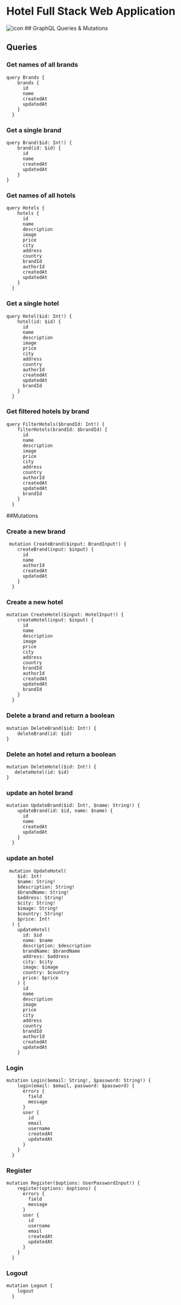 # Hotel Full Stack Web Application

<img src="https://res.cloudinary.com/chuksmbanaso/image/upload/v1670736915/media/User/images/Screenshot_295_jy160t.png" title="icon" alt="icon">
## GraphQL Queries & Mutations

## Queries

### Get names of all brands

```
query Brands {
    brands {
      id
      name
      createdAt
      updatedAt
    }
  }
```

### Get a single brand

```
query Brand($id: Int!) {
    brand(id: $id) {
      id
      name
      createdAt
      updatedAt
    }
}
```

### Get names of all hotels

```
query Hotels {
    hotels {
      id
      name
      description
      image
      price
      city
      address
      country
      brandId
      authorId
      createdAt
      updatedAt
    }
  }

```

### Get a single hotel

```
query Hotel($id: Int!) {
    hotel(id: $id) {
      id
      name
      description
      image
      price
      city
      address
      country
      authorId
      createdAt
      updatedAt
      brandId
    }
  }

```

### Get filtered hotels by brand

```
query FilterHotels($brandId: Int!) {
    filterHotels(brandId: $brandId) {
      id
      name
      description
      image
      price
      city
      address
      country
      authorId
      createdAt
      updatedAt
      brandId
    }
  }

```

##Mutations

### Create a new brand

```
 mutation CreateBrand($input: BrandInput!) {
    createBrand(input: $input) {
      id
      name
      authorId
      createdAt
      updatedAt
    }
  }

```

### Create a new hotel

```
mutation CreateHotel($input: HotelInput!) {
    createHotel(input: $input) {
      id
      name
      description
      image
      price
      city
      address
      country
      brandId
      authorId
      createdAt
      updatedAt
      brandId
    }
  }

```

### Delete a brand and return a boolean

```
mutation DeleteBrand($id: Int!) {
    deleteBrand(id: $id)
}

```

### Delete an hotel and return a boolean

```
mutation DeleteHotel($id: Int!) {
   deleteHotel(id: $id)
}

```

### update an hotel brand

```
mutation UpdateBrand($id: Int!, $name: String!) {
    updateBrand(id: $id, name: $name) {
      id
      name
      createdAt
      updatedAt
    }
  }

```

### update an hotel

```
 mutation UpdateHotel(
    $id: Int!
    $name: String!
    $description: String!
    $brandName: String!
    $address: String!
    $city: String!
    $image: String!
    $country: String!
    $price: Int!
  ) {
    updateHotel(
      id: $id
      name: $name
      description: $description
      brandName: $brandName
      address: $address
      city: $city
      image: $image
      country: $country
      price: $price
    ) {
      id
      name
      description
      image
      price
      city
      address
      country
      brandId
      authorId
      createdAt
      updatedAt
    }
```

### Login

```
mutation Login($email: String!, $password: String!) {
    login(email: $email, password: $password) {
      errors {
        field
        message
      }
      user {
        id
        email
        username
        createdAt
        updatedAt
      }
    }
  }

```

### Register

```
mutation Register($options: UserPasswordInput!) {
    register(options: $options) {
      errors {
        field
        message
      }
      user {
        id
        username
        email
        createdAt
        updatedAt
      }
    }
  }

```

### Logout

```
mutation Logout {
    logout
  }

```
